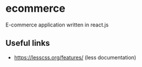 # ecommerce
E-commerce application written in react.js

## Useful links
- https://lesscss.org/features/ (less documentation)